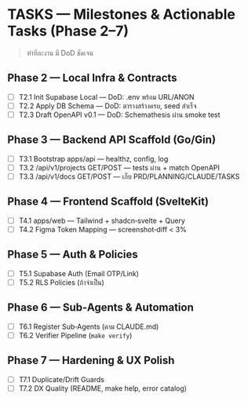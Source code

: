 # TASKS — Milestones & Actionable Tasks (Phase 2–7)
> ทำทีละงาน มี DoD ชัดเจน

## Phase 2 — Local Infra & Contracts
- [ ] T2.1 Init Supabase Local — DoD: .env พร้อม URL/ANON
- [ ] T2.2 Apply DB Schema — DoD: ตารางสร้างครบ, seed สำเร็จ
- [ ] T2.3 Draft OpenAPI v0.1 — DoD: Schemathesis ผ่าน smoke test

## Phase 3 — Backend API Scaffold (Go/Gin)
- [ ] T3.1 Bootstrap apps/api — healthz, config, log
- [ ] T3.2 /api/v1/projects GET/POST — tests ผ่าน + match OpenAPI
- [ ] T3.3 /api/v1/docs GET/POST — เก็บ PRD/PLANNING/CLAUDE/TASKS

## Phase 4 — Frontend Scaffold (SvelteKit)
- [ ] T4.1 apps/web — Tailwind + shadcn‑svelte + Query
- [ ] T4.2 Figma Token Mapping — screenshot‑diff < 3%

## Phase 5 — Auth & Policies
- [ ] T5.1 Supabase Auth (Email OTP/Link)
- [ ] T5.2 RLS Policies (ถ้าจำเป็น)

## Phase 6 — Sub‑Agents & Automation
- [ ] T6.1 Register Sub‑Agents (ตาม CLAUDE.md)
- [ ] T6.2 Verifier Pipeline (`make verify`)

## Phase 7 — Hardening & UX Polish
- [ ] T7.1 Duplicate/Drift Guards
- [ ] T7.2 DX Quality (README, make help, error catalog)
